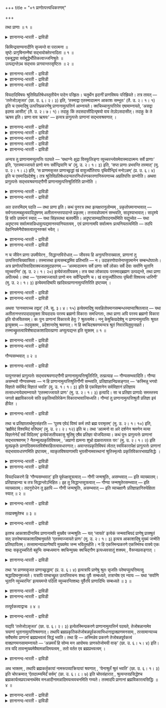 +++
title = "०१ प्राणोत्पत्त्यधिकरणम्"

+++

तथा प्राणाः ॥ १ ॥  
<details><summary>ज्ञानानन्द-भारती - द्राविडी</summary>

तदा, प्राणा: ॥ १ ॥
</details>

किमिन्द्रयाण्यनादीनि सृज्यन्ते वा परात्मना ॥  
सृष्टेः प्रागृषिनाम्नैषां सद्भावोक्तेरनादिता ॥ १ ॥  
एकबुद्ध्या सर्वबुद्धेर्भौतिकत्वाज्जनिश्रुतेः ॥  
उत्पद्यन्तेऽथ सद्भावः प्रागवान्तरसृष्टितः ॥ २ ॥  
<details><summary>ज्ञानानन्द-भारती - द्राविडी</summary>

--वैयासिक-न्यायमाला
</details>

<details><summary>ज्ञानानन्द-भारती - द्राविडी</summary>

इन्दिरियङ्गळ् आदियऱ्ऱवैगळा? अल्लदु परमात्मा विऩाल् स्रुष्टिक्कप्पडुगिऩ्ऱऩवा? स्रुष्टिक्कु मुऩ्ऩालेये रिषिगळ् ऎऩ्ऱ पॆयराल् इवैगळिऩ् इरुप्पु सॊल्लप् पट्टिरुप्पदाल् इवैगळुक्कु आदियऱ्ऱ तऩ्मै ताऩ्।
</details>

<details><summary>ज्ञानानन्द-भारती - द्राविडी</summary>

ऒऩ्ऱै अऱिवदाल् ऎल्लाम् अऱियप्पडुवदागच् चॊल्वदालुम्, पूदङ्गळिऩ् कार्यङ्गळायिरुप्पदिऩालुम्, उण्डाऩदाग सुरुदि इरुप्पदिऩालुम् (अवै) उण्डागिऩ्ऱऩ। (अवैगळुक्कुच् चॊल्लप्पडुम्) इरुप्पो मत्तियिल् एऱ्पडुम् स्रुष्टिक्कु मुऩ्ऩाल् (ऎऩ्ऱु तात्पर्यम्)।
</details>

वियदादिविषयः श्रुतिविप्रतिषेधस्तृतीयेन पादेन परिहृतः। चतुर्थेन इदानीं प्राणविषयः परिह्रियते। तत्र तावत् — ‘तत्तेजोऽसृजत’ (छा. उ. ६। २। ३) इति, ‘तस्माद्वा एतस्मादात्मन आकाशः सम्भूतः’ (तै. उ. २। १। १) इति च एवमादिषु उत्पत्तिप्रकरणेषु प्राणानामुत्पत्तिर्न आम्नायते। क्वचिच्चानुत्पत्तिरेव एषामाम्नायते, ‘असद्वा इदमग्र आसीत्’ (तै. उ. २। ७। १)। तदाहुः किं तदसदासीदित्यृषयो वाव तेऽग्रेऽसदासीत्। तदाहुः के ते ऋषय इति। प्राणा वाव ऋषयः’ — इत्यत्र प्रागुत्पत्तेः प्राणानां सद्भावश्रवणात् ।

<details><summary>ज्ञानानन्द-भारती - द्राविडी</summary>

(इरण्डावदाऩ अविरोदात्यायत्तिल् मूऩ्ऱावदु पादत्तिल् आगासम् मुदलाऩ पूदङ्गळैप् पऱ्ऱियुम् पोक्तावाऩ जीवऩैप्पऱ्ऱियुम् सुरुदिगळिल् काणप् पडुम् विरोदत्तिऱ्कुप् परिहारम् सॊऩ्ऩार्। इन्द नाऩ्गावदु पादत्तिल् लिङ्ग सरीरत्तिलुळ्ळ करणङ्गळाऩ इन्दिरियङ्गळ् पिराणऩ् मुदलाऩवैगळैप् पऱ्ऱि सुरुदिगळिल् काणप्पडुम् विरोदत्तिऱ्कु परिहारम् सॊल्गिऱार्।
</details>

<details><summary>ज्ञानानन्द-भारती - द्राविडी</summary>

इन्दिरियङ्गळ् अनादिया अल्लदु परमात्मावाल् सिरुष्टिक्कप्पडुगिऩ्ऱऩवा ऎऩ्ऱु सन्देहम्। रिषिगळ् ऎऩ्ऱ पॆयर् कॊण्ड पिराणऩ्गळ् सिरुष्टिक्कु मुऩ्ऩालेये इरुन्ददाग सुरुदि कूऱुवदाल् इन्दिरियङ्गळ् अनादि। इवैगळुक्कु उत्पत्ति किडैयादु ऎऩ्ऱु पूर्वबक्षम्।
</details>

<details><summary>ज्ञानानन्द-भारती - द्राविडी</summary>

पिरह्मत्तै अऱिन्ददाल् ऎल्लावऱ्ऱैयुम् अऱिन्ददाग आगुम् ऎऩ्ऱ सुरुदियिलुळ्ळ पिरदिक्ञै पिरह्मत्तै कारणमागवुम् मऱ्ऱ ऎल्लावऱ्ऱैयुम् अदऩ् कार्यमागवुम् ऒप्पुक्कॊण्डाल्दाऩ् पॊरुन्दुम्। इन्दिरियङ्गळै अनादियागच् चॊऩ्ऩाल् अवै पिरह्म कार्यमल्लवादलाल् पिरह्मत्तै अऱिन्दाल् इन्दिरियङ् गळैयऱिय मुडियादु। आगवे इन्द पिरदिक्ञै पॊरुन्दामल् पोय्विडुम्। मेलुम् इन्दिरियङ्गळ् पौदिगङ्गळ् अदावदु पूदङ्गळिलिरुन्दु उण्डाऩवै ऎऩ्ऱु सुरुदि कूऱुगिऱदु। पिरह्मत्तिलिरुन्दु इन्दिरियङ्गळ् उण्डागिऩ्ऱऩ ऎऩ्ऱुम् स्पष्टमागवे सुरुदि कूऱुगिऱदु। आगैयाल् इन्दिरियङ्गळ् अनादियल्ल। सिरुष्टिक्कु मुऩ्ऩाल् इन्दिरियङ्गळ् इरुप्पदागच् चॊल्लियिरुप्पदु अवान्दर सिरुष्टिबऱ्ऱियदे तविर आदि सिरुष्टिबऱ्ऱियदल्ल। आगवे आदि सिरुष्टियिल् इन्दिरियङ्गळुक्कुम् उत्पत्ति उण्डु। मुन्दिय मूऩ्ऱावदु पादत्तिऩ् आरम्बत्तिल् तक्क युक्तियैक् कॊण्डु आगासत्तिऱ्कु उत्पत्ति उण्डु ऎऩ्ऱु तीर्माऩिक्कप्पट्टदु। सिरुष्टिक्कु मुऩ्ऩाल् इन्दिरियङ् गळिरुन्दऩ ऎऩ्ऱु सुरुदि कूऱुवदाल् इव्विषयत्तिल् सन्देहम् वर अदऱ्काग इन्दिरियङ्गळिऩ् उत्पत्ति पऱ्ऱि इङ्गु तऩियाग आरायप्पडुगिऱदु)।
</details>

<details><summary>ज्ञानानन्द-भारती - द्राविडी</summary>

आगासम् मुदलिय विषयमायुळ्ळ सुरुदिगळिऩ् वित्तियासम् मूऩ्ऱावदु पादत्तिऩाल् परिहरिक्कप् पट्टदु। इप्पॊऴुदु नाऩ्गावदिऩाल् पिराणऩ् विषयमायुळ्ळदु परिहरिक्कप्पडुगिऱदु।
</details>

<details><summary>ज्ञानानन्द-भारती - द्राविडी</summary>

अङ्गु “अदु तेजसै स्रुष्टित्तदु” (सान्। VI।२-३) ऎऩ्ऱुम्, “अन्द इन्द आत्माविलिरुन्दु आगासम् उण्डायिऱ्ऱु” (तैत्तिरीय। II।१-१) ऎऩ्ऱुम्, इदु मुदलाऩ उत्पत्तियैच् चॊल्लुम् पिरगरणङ्गळिल् पिराणऩ् कळुक्कु उत्पत्ति सॊल्लप्पडविल्लै। सिलविडङ्गळिल् इवैगळुक्कु उत्पत्तियिल्लै ऎऩ्ऱे सॊल्लप् पट्टिरुक्किऱदु। “इदु मुऩ्ऩाल् असत्तागवे इरुन्ददु” (तैत्तिरीय। II।७),"अप्पॊऴुदु सॊऩ्ऩार्गळ्- असत्ताग इरुन्ददु ऎऩ्ऱ अदु ऎदु ऎऩ्ऱु। अन्द रिषिगळ् ताऩ् मुऩ्ऩाल् असत्तागवे इरुन्ददु। अप्पॊऴुदु सॊऩ्ऩार्गळ्-अन्द रिषिगळ् यार् ऎऩ्ऱु। पिराणऩ्गळ् ताऩ् रिषिगळ्” ऎऩ्ऱविडत्तिल् उत्पत्तिक्कु मुऩ्ऩाल् पिराणऩ्गळुक्कु इरुप्पु सॊल्लियिरुप्पदाल्।
</details>

अन्यत्र तु प्राणानामप्युत्पत्तिः पठ्यते — ‘यथाग्नेः क्षुद्रा विस्फुलिङ्गा व्युच्चरन्त्येवमेवास्मादात्मनः सर्वे प्राणाः’ इति, ‘एतस्माज्जायते प्राणो मनः सर्वेन्द्रियाणि च’ (मु. उ. २। १। ३) इति, ‘सप्त प्राणाः प्रभवन्ति तस्मात्’ (मु. उ. २। १। ८) इति, ‘स प्राणमसृजत प्राणाच्छ्रद्धां खं वायुर्ज्योतिरापः पृथिवीन्द्रियं मनोऽन्नम्’ (प्र. उ. ६। ४) इति च एवमादिप्रदेशेषु। तत्र श्रुतिविप्रतिषेधादन्यतरनिर्धारणकारणानिरूपणाच्च अप्रतिपत्तिः प्राप्नोति। अथवा प्रागुत्पत्तेः सद्भावश्रवणाद्गौणी प्राणानामुत्पत्तिश्रुतिरिति प्राप्नोति ।

<details><summary>ज्ञानानन्द-भारती - द्राविडी</summary>

वेऱु इडङ्गळिलो पिराणऩ्गळुक्कुम् उत्पत्ति सॊल्लप्पडुगिऱदु। "ज्वलिक्किऱ अक्ऩियिलिरुन्दु सिऱिय तीप्पॊऱिगळ् ऎप्पडि वॆळिक्किळम्बुगिऩ्ऱऩवो इव् विदमे इन्द आत्माविलिरुन्दु ऎल्ला पिराणऩ्गळुम्” ऎऩ्ऱुम्, “इदिलिरुन्दु पिराणऩ् उण्डागिऱदु। मऩस् ऎल्ला इन्दिरियङ्गळुम् (उण्डागिऩ्ऱऩ)”। (मुण्डग। II।१-३) ऎऩ्ऱुम्, “अदिलिरुन्दु एऴु पिराणऩ्गळ् उण्डागिऩ्ऱऩ।" (मुण्डग।II।१-८) ऎऩ्ऱुम्, “अवर् पिराणऩै स्रुष्टित्तार्, पिराणऩिलिरुन्दु सिरत्तै, आगासम्, वायु, तेजस्, जलम्, पिरुदिवी इन्दिरियम्, मऩस्, अऩ्ऩम्" (पिरच्ऩ।VI।४) ऎऩ्ऱुम्, इदुबोलुळ्ळ विडङ्गळिलुम्।
</details>

<details><summary>ज्ञानानन्द-भारती - द्राविडी</summary>

अङ्गङ्गु सुरुदिगळिल् वित्तियासमिरुप्पदालुम्, एदेऩुम् ऒऩ्ऱै तीर्माऩम् सॆय्वदऱ्कुक् कारणम् काट्टाददिऩालुम् अऱियामै एऱ्पडुगिऱदु। अल्लदु, उत्पत्तिक्कु मुऩ्ऩाल् इरुप्पदागच् चॊल्वदाल् पिराणऩ्गळुडैय उत्पत्तियैच् चॊल्लुम् सुरुदि कौणम् ऎऩ्ऱु एऱ्पडुगिऱदु।
</details>

अत उत्तरमिदम् पठति — तथा प्राणा इति। कथं पुनरत्र तथा इत्यक्षरानुलोम्यम् , प्रकृतोपमानाभावात् — सर्वगतात्मबहुत्ववादिदूषणम् अतीतानन्तरपादान्ते प्रकृतम्। तत्तावन्नोपमानं सम्भवति, सादृश्याभावात्। सादृश्ये हि सति उपमानं स्यात् — यथा सिंहस्तथा बलवर्मेति। अदृष्टसाम्यप्रतिपादनार्थमिति यद्युच्येत — यथा अदृष्टस्य सर्वात्मसन्निधावुत्पद्यमानस्यानियतत्वम् , एवं प्राणानामपि सर्वात्मनः प्रत्यनियतत्वमिति — तदपि देहानियमेनैवोक्तत्वात्पुनरुक्तं भवेत् ।

<details><summary>ज्ञानानन्द-भारती - द्राविडी</summary>

अदऱ्काग “अप्पडिये पिराणऩ्गळ्” ऎऩ्ऱ इन्द पदिलै सॊल्गिऱार् पिरगिरुदमाग उबमाऩम् इल्लाद तिऩाल् इङ्गु “अप्पडिये" ऎऩ्ऱ अक्षरक् कोर्वै ऎप्पडि वन्ददु? अडुत्तुच्चॆऩ्ऱ पादत्तिऩ् कडैसियिल् पिरगिरुदमायुळ्ळदु ऎङ्गुमुळ्ळ आत्मावुक्कु पऩ्मै सॊल्लुबवऩै तूषित्तल्; अदु उबमाऩमाग सम्बविक्कादु। सादिरुच्यम् इल्लाददिऩाल्; सादिरुच्यम् इरुन्दाल् अल्लवा उबमाऩमाग आगुम्। ऎप्पडि सिम्हमो अप्पडि पलवर्मा ऎऩ्ऱु।
</details>

<details><summary>ज्ञानानन्द-भारती - द्राविडी</summary>

अदिरुष्टत्तुडऩ् समाऩत्तऩ्मैयै पिरदिबा तिप्पदऱ्काग ऎऩ्ऱाल्, ऎप्पडि ऎल्ला आत्माक्कळुडैय सऩ्ऩिदियिल् उत्पत्तियागिऱ अदिरुष्टत्तिऱ्कु नियदमायिरुक्कुम् तऩ्मै इल्लैयो, अप्पडिये पिराणऩ्गळुक्कुम् ऎल्ला आत्माक्कळैयुम् उत्तेसित्तु नियदमिल्लामलिरुक्कुम् तऩ्मै ऎऩ्ऱु सॊल्लप् पडुमेयाऩाल् अदुवुम् तेहत्तिल् नियमम् इल्लाद तिऩालेये सॊल्लप्पट्टुविट्टबडियाल् मऱुबडियुम् सॊऩ्ऩदाग आगुम्।
</details>

न च जीवेन प्राणा उपमीयेरन् , सिद्धान्तविरोधात् — जीवस्य हि अनुत्पत्तिराख्याता, प्राणानां तु उत्पत्तिराचिख्यासिता। तस्मात्तथा इत्यसम्बद्धमिव प्रतिभाति — न। उदाहरणोपात्तेनाप्युपमानेन सम्बन्धोपपत्तेः। अत्र प्राणोत्पत्तिवादिवाक्यजातमुदाहरणम् — ‘अस्मादात्मनः सर्वे प्राणाः सर्वे लोकाः सर्वे देवाः सर्वाणि भूतानि व्युच्चरन्ति’ (बृ. उ. २। १। २०) इत्येवंजातीयकम्। तत्र यथा लोकादयः परस्माद्ब्रह्मण उत्पद्यन्ते, तथा प्राणा अपीत्यर्थः। तथा — ‘एतस्माज्जायते प्राणो मनः सर्वेन्द्रियाणि च। खं वायुर्ज्योतिरापः पृथिवी विश्वस्य धारिणी’ (मु. उ. २। १। ३) इत्येवमादिष्वपि खादिवत्प्राणानामुत्पत्तिरिति द्रष्टव्यम् ।

<details><summary>ज्ञानानन्द-भारती - द्राविडी</summary>

जीवऩुडऩ् पिराणऩ्गळै उबमाऩिक्कक्कूडादु, सित्तान्दत्तिऱ्कु विरोदमावदाल्, जीवऩुक्कु उत्पत्ति यिल्लै ऎऩ्ऱल्लवा सॊल्लप्पट्टिरुक्किऱदु; पिराणऩ् कळुक्को उत्पत्तियै सॊल्ल उत्तेसम्।
</details>

<details><summary>ज्ञानानन्द-भारती - द्राविडी</summary>

आगैयाल् ‘अप्पडिये' ऎऩ्बदु सम्बन्दमऱ्ऱदु पोल तोऩ्ऱुगिऱदु। अप्पडियल्ल, उदाहरण वाक्यत्तिल् सॊल्लप्पट्ट उबमाऩत्तिऩालुम् सम्बन्दम् पॊरुन्दुमाऩदिऩाल्। इङ्गे पिराणऩ् कळुडैय उत्पत्तियैच् चॊल्लुम् वाक्किय समूहम् “इन्द आत्माविलिरुन्दु ऎल्ला पिराणऩ्गळुम्, ऎल्ला लोगङ्गळुम्, ऎल्ला तेवर्गळुम्, ऎल्ला पिराणिगळुम्, वॆळिक्किळम्बुगिऱार्गळ्" (पिरुहत्। II।१-२०) ऎऩ्बदु पोलुळ्ळदु उदाहरणम् अङ्गे ऎप्पडि लोगम् मुदला ऩवैगळ् परबिरह्मत्तिलिरुन्दु उण्डागिऩ्ऱऩवो, अप्पडिये पिराणऩ्गळुम् ऎऩ्ऱु अर्त्तम्। अव्विदमे "इदिलिरुन्दु पिराणऩ् उण्डागिऱदु, मऩसुम् ऎल्ला इन्दिरियङ्गळुम्, आगासम्, वायु, तेजस्, जलम् ऎल्ला वऱ्ऱैयुम् ताङ्गुगिऱ पिरुदिवि” (मुण्डग। II।१-३) ऎऩ्बदु मुदलाऩविडङ्गळिलुम् आगासम् मुदलियदैप्पोलबिराणऩ्गळुक्कुम् उत्पत्ति ऎऩ्ऱु अऱिय वेण्डुम्।
</details>

अथवा ‘पानव्यापच्च तद्वत्’ (जै. सू. ३। ४। १५) इत्येवमादिषु व्यवहितोपमानसम्बन्धस्याप्याश्रितत्वात् — यथा अतीतानन्तरपादादावुक्ता वियदादयः परस्य ब्रह्मणो विकाराः समधिगताः, तथा प्राणा अपि परस्य ब्रह्मणो विकारा इति योजयितव्यम्। कः पुनः प्राणानां विकारत्वे हेतुः ? श्रुतत्वमेव। ननु केषुचित्प्रदेशेषु न प्राणानामुत्पत्तिः श्रूयत इत्युक्तम् — तदयुक्तम् , प्रदेशान्तरेषु श्रवणात्। न हि क्वचिदश्रवणमन्यत्र श्रुतं निवारयितुमुत्सहते। तस्माच्छ्रुतत्वाविशेषादाकाशादिवत्प्राणा अप्युत्पद्यन्त इति सूक्तम् ॥ १ ॥

<details><summary>ज्ञानानन्द-भारती - द्राविडी</summary>

अल्लदु "(सोम पाऩम् सॆय्युम्बॊऴुदु वान्दि ऎडुत्तालुम् अदैप्पोल”, (जैमिऩि। III।४-१५) ऎऩ्बदु मुदलियविडङ्गळिल् तळ्ळियिरुक्कुम् उबमाऩ सम्बन्दम्गूड आसिरयिक्कप्पट्टिरुप्पदाल् मुऩ् अडुत्त पादत्तिऩ् आरम्बत्तिल् सॊल्लप्पट्ट आगासम् मुदलाऩवै ऎप्पडि परबिरह्मत्तिऩ् विगारङ्गळ् (कार्यङ्गळ्) ऎऩ्ऱु अऱियप्पट्टऩवो, अप्पडिये पिराणऩ्गळुम् परबिरह्मत्तिऩ् विगारङ्गळ् ऎऩ्ऱु सेर्त्तुक् कॊळ्ळ वेण्डुम्।
</details>

<details><summary>ज्ञानानन्द-भारती - द्राविडी</summary>

पिराणऩ्गळुक्कु विगारत्तऩ्मै उण्डॆऩ्बदिल् कारणम् ऎऩ्ऩ? सुरुदियिल् सॊल्लप्पट्टिरुप्पदे ताऩ्। सिलविडङ्गळिल् पिराणऩ्गळुक्कु उत्पत्ति सॊल्लप् पडविल्लै ऎऩ्ऱु सॊल्लप्पट्टदे ऎऩ्ऱाल्, अदु सरि यल्ल, वेऱु इडङ्गळिल् सॊल्लप्पट्टिरुप्पदाल्। ऒरु इडत्तिल् सॊल्लप्पडामलिरुप्पदु वेऱु इडत्तिल् सॊल्लप्पट्टिरुप्पदैत् तडुक्क वल्लमैयऱ्ऱदु। आगै याल् सॊल्लप्पट्टिरुक्कुम् तऩ्मैयिल् वित्तियासम् इल्लाददिऩाल् आगासम् मुदलियदैप्पोल पिराणऩ्गळुम् उण्डागिऩ्ऱऩ ऎऩ्ऱु सरियाग सॊल्लप्पट्टदु।
</details>

गौण्यसम्भवात् ॥ २ ॥  
<details><summary>ज्ञानानन्द-भारती - द्राविडी</summary>

कौण्यसम्बवात् ॥ २ ॥
</details>

यत्पुनरुक्तं प्रागुत्पत्तेः सद्भावश्रवणाद्गौणी प्राणानामुत्पत्तिश्रुतिरिति, तत्प्रत्याह — गौण्यसम्भवादिति। गौण्या असम्भवो गौण्यसम्भवः — न हि प्राणानामुत्पत्तिश्रुतिर्गौणी सम्भवति, प्रतिज्ञाहानिप्रसङ्गात् — ‘कस्मिन्नु भगवो विज्ञाते सर्वमिदं विज्ञातं भवति’ (मु. उ. १। १। ३) इति हि एकविज्ञानेन सर्वविज्ञानं प्रतिज्ञाय तत्साधनायेदमाम्नायते ‘एतस्माज्जायते प्राणः’ (मु. उ. २। १। ३) इत्यादि। सा च प्रतिज्ञा प्राणादेः समस्तस्य जगतो ब्रह्मविकारत्वे सति प्रकृतिव्यतिरेकेण विकाराभावात्सिध्यति। गौण्यां तु प्राणानामुत्पत्तिश्रुतौ प्रतिज्ञा इयं हीयेत ।

<details><summary>ज्ञानानन्द-भारती - द्राविडी</summary>

उत्पत्तिक्कु मुऩ्ऩाल् इरुप्पु सॊल्लियिरुप् पदाल्, पिराणऩ्गळुडैय उत्पत्तियैच् चॊल्लुम् सुरुदि कौणम् ऎऩ्ऱु ऎदु सॊल्लप्पट्टदो अदऱ्कु पदिल् सॊल्गिऱार्। “कौणम् ऎऩ्बदु सम्बविक् काददिऩाल्” ऎऩ्ऱु कौणियिऩ् असम्बवम् कौण्य सम्बवम्। पिराणऩ्गळुडैय उत्पत्तियैच् चॊल्लुम् सुरुदि कौणियाग इरुक्क मुडियादु। पिरदिक्ञैक्कु हाऩि एऱ्पडुमाऩदिऩाल्, "हे पगवऩ् ऎदै अऱिन्दाल् इदु ऎल्लाम् अऱियप्पट्टदाग आगुम्” (मुण्डगम् १-१-३) ऎऩ्ऱु ऒऩ्ऱिऩ् अऱिविऩाल् ऎल्ला वऱ्ऱिऩ् अऱिवै पिरदिक्ञै सॆय्दु, अदै सादिप्प तऱ्काग “इदिलिरुन्दु पिराणऩ् उण्डागिऱदु” (मुण्डग। II।१-३) ऎऩ्बदु मुदलियदु सॊल्लप्पडुगिऱदु। पिराणऩ् मुदलाऩ जगत् मुऴुवदऱ्कुम् पिरह्मत्तिऩ् विगारत् तऩ्मै इरुक्कुमेयाऩाल्, पिरगिरुदिक्कु (कारणत्तिऱ्कु) वेऱाग विगारम् (कारियम्) इल्लैयॆऩ्बदिऩाल्, अन्द पिरदिक्ञै सित्तिक्कुम्। पिराणऩ्गळुडैय उत्पत्ति सुरुदि कौणमायिरुन्दालो इन्द पिरदिक्ञै कॆट्टुविडुम्।
</details>

तथा च प्रतिज्ञातार्थमुपसंहरति — ‘पुरुष एवेदं विश्वं कर्म तपो ब्रह्म परामृतम्’ (मु. उ. २। १। १०) इति, ‘ब्रह्मैवेदं विश्वमिदं वरिष्ठम्’ (मु. उ. २। २। १२) इति च। तथा ‘आत्मनो वा अरे दर्शनेन श्रवणेन मत्या विज्ञानेनेदँ सर्वं विदितम्’ इत्येवंजातीयकासु श्रुतिषु एषैव प्रतिज्ञा योजयितव्या। कथं पुनः प्रागुत्पत्तेः प्राणानां सद्भावश्रवणम् ? नैतन्मूलप्रकृतिविषयम् , ‘अप्राणो ह्यमनाः शुभ्रो ह्यक्षरात्परतः परः’ (मु. उ. २। १। २) इति मूलप्रकृतेः प्राणादिसमस्तविशेषरहितत्वावधारणात्। अवान्तरप्रकृतिविषयं त्वेतत् स्वविकारापेक्षं प्रागुत्पत्तेः प्राणानां सद्भावावधारणमिति द्रष्टव्यम् , व्याकृतविषयाणामपि भूयसीनामवस्थानां श्रुतिस्मृत्योः प्रकृतिविकारभावप्रसिद्धेः ।

<details><summary>ज्ञानानन्द-भारती - द्राविडी</summary>

अप्पडिये पिरदिक्ञै सॆय्यप्पट्ट विषयत्तै "पुरुषऩे इदु ऎल्लाम्, कर्मा, तबस्, ऎल्लाम् मेलाऩ अमिरुदमाऩ" प्रह्मम् (मुण्डग। I।१-१०) ऎऩ्ऱुम् “पिरह्मम् ताऩ् इदु ऎल्लाम् इदु उत्तममाऩदु” (मुण्डग। II।२-११) ऎऩ्ऱुम् मुडिक्किऱदु। अप्पडिये “अये, आत्मावै काण्बदिऩाल्, केट्पदिऩाल्, निऩैप्पदिऩाल्, अऱिवदिऩाल् इदु ऎल्लाम् अऱियप् पट्टु विट्टदु” ऎऩ्बदु पोलुळ्ळ सुरुदिगळिलुम् इदे पिरदिक्ञैदाऩ् सेर्क्कप्पडवेण्डुम्।
</details>

<details><summary>ज्ञानानन्द-भारती - द्राविडी</summary>

अप्पडियाऩाल् उत्पत्तिक्कु मुऩ्ऩाल् पिराणऩ् कळिऩ् इरुप्पु सॊल्लप्पट्टिरुप्पदु ऎप्पडि? इदु मूल पिरगिरुदि विषयमिल्लै। "पिरणऩऱ्ऱदु, मऩस् अऱ्ऱदु, सुत्तमायुळ्ळदु, परमाऩ अक्षरत्तिऱ्कुम् मेलाऩदु” (मुण्डग। II।१-२) ऎऩ्ऱु मूल पिरगिरुदिक्कु पिराणऩ् मुदलाऩ ऎल्लाविद विसेषमुमऱ्ऱदऩ्मै उऱुदियाय् सॊल्लप्पट्टिरुप्पदाल्। उत्पत्तिक्कु मुऩ्ऩाल् पिराणऩ् कळुडैय इरुप्पै उऱुदियाय् सॊऩ्ऩदु मत्तियिलुळ्ळ पिरगिरुदि विषयमे, तऩ्ऩुडैय विगारङ्गळै अबेक्षित्तु सॊल्लप्पट्टदु ऎऩ्ऱु अऱिन्दु कॊळ्ळ वेण्डुम्। उण्डायिरुक्कुम् विषयङ्गळुक्कु इरुक्कुम् पल निलैगळुक्कुळ्ळेयुम्, सुरुदि स्मिरुदिगळिल् पिरगिरुदि विगारत्तऩ्मैक्कु पिरसित्ति यिरुप्पदाल्।
</details>

वियदधिकरणे हि ‘गौण्यसम्भवात्’ इति पूर्वपक्षसूत्रत्वात् — गौणी जन्मश्रुतिः, असम्भवात् — इति व्याख्यातम्। प्रतिज्ञाहान्या च तत्र सिद्धान्तोऽभिहितः। इह तु सिद्धान्तसूत्रत्वात् — गौण्या जन्मश्रुतेरसम्भवात् — इति व्याख्यातम्। तदनुरोधेन तु इहापि — गौणी जन्मश्रुतिः, असम्भवात् — इति व्याचक्षाणैः प्रतिज्ञाहानिरुपेक्षिता स्यात् ॥ २ ॥

<details><summary>ज्ञानानन्द-भारती - द्राविडी</summary>

वियत्-अदिगरणत्तिल् (II। ३-१) "कौण्यसम् पवात्” ऎऩ्बदु पूर्वबक्ष सूत्तिरमायिरुन्ददाल् जऩ्म सुरुदि कौणम् सम्बविक्काददिऩाल् ऎऩ्ऱु वियाक्या ऩम् सॆय्यप्पट्टदु; पिरदिक्ञैक्कु हाऩि वरुमॆऩ्ऱु अङ्गे सित्तान्दम् सॊल्लप्पट्टदु। इङ्गेयो सित्तान्द सूत्तिरमायिरुप्पदाल् जऩ्म सुरुदिक्कु कौणी सम्बविक्काददिऩाल् ऎऩ्ऱु वियाक्याऩम् सॆय्यप्पट्टदु। अदै यऩुसरित्तु इङ्गेयुम्गूड जऩ्म सुरुदि कौणम् सम्बविक्काददिऩाल् ऎऩ्ऱु वियाक् याऩम् सॆय्गिऱवर्गळाल् पिरदिक्ञैक्कु हाऩियेऱ् पडुम् ऎऩ्बदु उबेक्षिक्कप्पट्टदाग आगुम्।
</details>

तत्प्राक्श्रुतेश्च ॥ ३ ॥  
<details><summary>ज्ञानानन्द-भारती - द्राविडी</summary>

तत्प्राक्च्रुदेच्च ॥ ३ ॥
</details>

इतश्च आकाशादीनामिव प्राणानामपि मुख्यैव जन्मश्रुतिः — यत् ‘जायते’ इत्येकं जन्मवाचिपदं प्राणेषु प्राक्श्रुतं सत् उत्तरेष्वप्याकाशादिष्वनुवर्तते ‘एतस्माज्जायते प्राणः’ (मु. उ. २। १। ३) इत्यत्र आकाशादिषु मुख्यं जन्मेति प्रतिष्ठापितम्। तत्सामान्यात्प्राणेष्वपि मुख्यमेव जन्म भवितुमर्हति। न हि एकस्मिन्प्रकरणे एकस्मिंश्च वाक्ये एकः शब्दः सकृदुच्चरितो बहुभिः सम्बध्यमानः क्वचिन्मुख्यः क्वचिद्गौण इत्यध्यवसातुं शक्यम् , वैरूप्यप्रसङ्गात् ।

<details><summary>ज्ञानानन्द-भारती - द्राविडी</summary>

इदिऩालुम् आगासम् मुदलियवैगळैप्पोल पिराणऩ्गळुक्कुम् उळ्ळ जऩ्म सुरुदि मुक्कियमा युळ्ळदे ऎदिऩालॆऩ्ऱाल् पिऱप्पैच् चॊल्लुम् वार्त्तैयागिऱ उण्डागिऱदु ऎऩ्ऱ ऒरे पदम् पिराणऩ्गळ् विषयमाग मुदलिल् सॊल्लप्पट्टदा यिरुन्दु कॊण्डु पिऩ्ऩाल् उळ्ळ आगासम् मुदलाऩवैगळिलुम् तॊडर्न्दु वरुगिऱदु। “इदिलिरुन्दु पिराणऩ् उण्डागिऱदु" (मुण्डग।II।१-३) ऎऩ्ऱ विडत्तिल् आगासम् मुदलाऩवै विषयत्तिल् उण्डावदु मुक्यमायुळ्ळदु ऎऩ्ऱु उऱुदिप्पडुत्तप् पट्टिरुक्किऱदु; अदऱ्कु समाऩमायिरुप्पदाल् पिराणऩ् कळिलुम् उण्डावदु मुक्यमागवे इरुप्पदुदाऩ् न्यायम्। ऒरे पिरगरणत्तिल् ऒरे वाक्कियत्तिल् ऒरे सप्तम् ऒरु तडवै सॊल्लप्पट्टिरुप्पदु पलवऱ्ऱुडऩ् सम्बन्दिक्कुम्बोदु सिलविडङ्गळिल् मुक्कियम् सिल विडङ्गळिल् कौणम् ऎऩ्ऱु तीर्माऩिक्कमुडियादल्लवा, वित्तियासम् एऱ्पडुमाऩदाल्?
</details>

तथा ‘स प्राणमसृजत प्राणाच्छ्रद्धाम्’ (प्र. उ. ६। ४) इत्यत्रापि प्राणेषु श्रुतः सृजतिः परेष्वप्युत्पत्तिमत्सु श्रद्धादिष्वनुषज्यते। यत्रापि पश्चाच्छ्रुत उत्पत्तिवचनः शब्दः पूर्वैः सम्बध्यते, तत्राप्येष एव न्यायः — यथा ‘सर्वाणि भूतानि व्युच्चरन्ति’ इत्ययमन्ते पठितो व्युच्चरन्तिशब्दः पूर्वैरपि प्राणादिभिः सम्बध्यते ॥ ३ ॥

<details><summary>ज्ञानानन्द-भारती - द्राविडी</summary>

अप्पडिये “अवर् पिराणऩै स्रुष्टित्तार्, पिराणऩिलिरुन्दु सिरत्तैयै” (पिरच्ऩ। VI।४) ऎऩ्ऱ विडत्तिलुम् पिराणऩ् विषयमाय् सॊल्लप्पट्टिरुक्किऱ स्रुष्टि उत्पत्तियोडु कूडिऩ मेलुळ्ळ। सिरत्तै मुदलियवैगळिलुम् सेरुगिऱदु।
</details>

<details><summary>ज्ञानानन्द-भारती - द्राविडी</summary>

ऎङ्गे पिऩ्ऩाल् सॊल्लप्पट्ट उत्पत्तियैच् चॊल्लुम् सप्तम् मुऩ्ऩुळ्ळवैगळुडऩ् सम्बन्दप् पडुगिऱदो, अङ्गेयुम्गूड इदे न्यायम्दाऩ्। “ऎल्ला पिराणिगळुम् वॆळिवरुगिऩ्ऱऩ" ऎऩ्ऱु कडैसियिल् सॊल्लप्पट्टिरुक्कुम् इन्द वॆळिवरुगिऩ्ऱऩ ऎऩ्ऱ सप्तम् मुऩ्बुळ्ळ पिराणऩ् मुदलाऩवैगळुडऩ् सम्बन्दिक्किऱदु।
</details>

तत्पूर्वकत्वाद्वाचः ॥ ४ ॥  
<details><summary>ज्ञानानन्द-भारती - द्राविडी</summary>

तत्पूर्वगत्वात्वास: ॥ ४ ॥
</details>

यद्यपि ‘तत्तेजोऽसृजत’ (छा. उ. ६। २। ३) इत्येतस्मिन्प्रकरणे प्राणानामुत्पत्तिर्न पठ्यते, तेजोबन्नानामेव त्रयाणां भूतानामुत्पत्तिश्रवणात्। तथापि ब्रह्मप्रकृतिकतेजोबन्नपूर्वकत्वाभिधानाद्वाक्प्राणमनसाम् , तत्सामान्याच्च सर्वेषामेव प्राणानां ब्रह्मप्रभवत्वं सिद्धं भवति। तथा हि — अस्मिन्नेव प्रकरणे तेजोबन्नपूर्वकत्वं वाक्प्राणमनसामाम्नायते — ‘अन्नमयँ हि सोम्य मन आपोमयः प्राणस्तेजोमयी वाक्’ (छा. उ. ६। ५। ४) इति। तत्र यदि तावन्मुख्यमेवैषामन्नादिमयत्वम् , ततो वर्तत एव ब्रह्मप्रभवत्वम् ।

<details><summary>ज्ञानानन्द-भारती - द्राविडी</summary>

"अदु तेजसै स्रुष्टित्तदु” (सान्। VI।२-३) ऎऩ्ऱ इन्द पिरगरणत्तिल् पिराणऩ्गळुक्कु उत्पत्ति सॊल्लप्पडविल्लैयाऩालुम्, तेजस्, अप्पु, अऩ्ऩम् इन्द मूऩ्ऱु पूदङ्गळुक्के उत्पत्ति सॊल्लि यिरुप्पदाल् अप्पडियिरुन्दुम् वाक्कु पिराणऩ् मऩस् इवैगळुक्कु पिरह्मत्तैक् कारणमायुळ्ळ तेजस् अप्पु अऩ्ऩम् इवैगळैक् कारणमाग सॊल्वदाल्, अवैगळुक्कु समाऩमायिरुप्पदाल् ऎल्ला पिराणऩ् कळुक्कुमे पिरह्मत्तिलिरुन्दु उण्डायिरुक्कुम् तऩ्मै सित्तमागिऱदु। अप्पडिये इन्दप् पिरगरणत्तिलेये "हे सोम्य, मऩस् अऩ्ऩमयम्, पिराणऩ् आबोमयऩ्, वाक्कु तेजोमयम्" (सान्। VI।५-४) ऎऩ्ऱु वाक्कु पिराणऩ् मऩस् इवैगळुक्कु तेजस्, अप्पु, अऩ्ऩम् इवैगळ् कारणमायिरुप्पदु सॊल्लप् पडुगिऱदु। अङ्गे इवैगळुक्कु अऩ्ऩमयत्तऩ्मै मुदलियदु मुक्यमागवे इरुन्ददेयाऩाल् पिरह्मत् तिलिरुन्दु उण्डागुम् तऩ्मै इरुक्कवे यिरुक्किऱदु।
</details>

अथ भाक्तम् , तथापि ब्रह्मकर्तृकायां नामरूपव्याक्रियायां श्रवणात् , ‘येनाश्रुतँ श्रुतं भवति’ (छा. उ. ६। १। ३) इति चोपक्रमात् ‘ऐतदात्म्यमिदँ सर्वम्’ (छा. उ. ६। ८। ७) इति चोपसंहारात् , श्रुत्यन्तरप्रसिद्धेश्च ब्रह्मकार्यत्वप्रपञ्चनार्थमेव मनआदीनामन्नादिमयत्ववचनमिति गम्यते। तस्मादपि प्राणानां ब्रह्मविकारत्वसिद्धिः ॥ ४ ॥

<details><summary>ज्ञानानन्द-भारती - द्राविडी</summary>

अल्लदु कौणमायिरुन्दाल् अप्पडियुम् पिरह्मत्तै कर्त्तावागवुडैय नामरूब वियागर णत्तिल् सॊल्लियिरुप्पदालुम् "ऎदिऩाल् केट्कप् पडाददु केट्कप्पट्टदाग आगिऱदो”(सान्।VI।१-३) ऎऩ्ऱु आरम्बित्तिरुप्पदिऩालुम्, "इदु ऎल्लाम् इदैये आत्मावागवुडैयदु" (सान्। VI-८-७) ऎऩ्ऱु मुडित्तिरुप् पदिऩालुम् वेऱु सुरुदिगळिल् पिरसित्ति इरुप्पदालुम्, मऩस् मुदलाऩवैगळुक्कु अऩ्ऩमयत् तऩ्मै मुदलियदैच् चॊऩ्ऩदु पिरह्मत्तिऩ् कार्यमॆऩ्बदै विळक्कुवदऱ्कागवे ऎऩ्ऱु तॆरिगिऱदु।
</details>

<details><summary>ज्ञानानन्द-भारती - द्राविडी</summary>

आगैयिऩालुम् पिराणऩ्गळुक्कु पिरह्मत्तिऩ् विगारमायिरुक्कुम् तऩ्मै सित्तिक्किऱदु।
</details>

